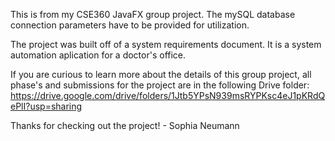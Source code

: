 This is from my CSE360 JavaFX group project. The mySQL database connection parameters have to be provided for utilization. 

The project was built off of a system requirements document. It is a system automation aplication for a doctor's office. 

If you are curious to learn more about the details of this group project, all phase's and submissions for the project are in the following Drive folder: 
https://drive.google.com/drive/folders/1Jtb5YPsN939msRYPKsc4eJ1pKRdQePlI?usp=sharing

Thanks for checking out the project!
\- Sophia Neumann
